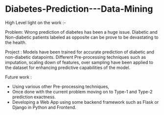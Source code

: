 # Diabetes-Prediction---Data-Mining

High Level light on the work :-

Problem:
Wrong prediction of diabetes has been a huge issue. Diabetic and Non-diabetic patients labeled as opposite can be prove to be devastating to the health.

Project :
Models have been trained for accurate prediction of diabetic and non-diabetic datapoints. Different Pre-processing techniques such as imputation, scaling down of features, over sampling have been applied to the dataset for enhancing predictive capabilities of the model. 

Future work :
- Using various other Pre-processing techniques, 
- Once done with the current problem moving on to Type-1 and Type-2
prediction exactness. 
- Developing a Web App using some backend framework such as Flask or Django in Python and Frontend.
